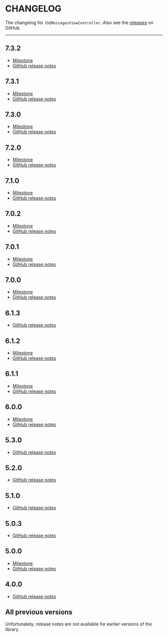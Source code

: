 # CHANGELOG

The changelog for `JSQMessagesViewController`. Also see the [releases](https://github.com/jessesquires/JSQMessagesViewController/releases) on GitHub.

--------------------------------------

7.3.2
-----

- [Milestone](https://github.com/jessesquires/JSQMessagesViewController/issues?q=milestone%3A7.3.2+is%3Aclosed)
- [GitHub release notes](https://github.com/jessesquires/JSQMessagesViewController/releases/tag/7.3.2)

7.3.1
-----

- [Milestone](https://github.com/jessesquires/JSQMessagesViewController/issues?q=milestone%3A7.3.1+is%3Aclosed)
- [GitHub release notes](https://github.com/jessesquires/JSQMessagesViewController/releases/tag/7.3.1)

7.3.0
-----

- [Milestone](https://github.com/jessesquires/JSQMessagesViewController/issues?q=milestone%3A7.3.0+is%3Aclosed)
- [GitHub release notes](https://github.com/jessesquires/JSQMessagesViewController/releases/tag/7.3.0)


7.2.0
-----

- [Milestone](https://github.com/jessesquires/JSQMessagesViewController/issues?q=milestone%3A7.2.0+is%3Aclosed)
- [GitHub release notes](https://github.com/jessesquires/JSQMessagesViewController/releases/tag/7.2.0)

7.1.0
-----

- [Milestone](https://github.com/jessesquires/JSQMessagesViewController/issues?q=milestone%3A7.1.0+is%3Aclosed)
- [GitHub release notes](https://github.com/jessesquires/JSQMessagesViewController/releases/tag/7.1.0)

7.0.2
-----

- [Milestone](https://github.com/jessesquires/JSQMessagesViewController/issues?q=milestone%3A7.0.2+is%3Aclosed)
- [GitHub release notes](https://github.com/jessesquires/JSQMessagesViewController/releases/tag/7.0.2)

7.0.1
-----

- [Milestone](https://github.com/jessesquires/JSQMessagesViewController/issues?q=milestone%3A7.0.1+is%3Aclosed)
- [GitHub release notes](https://github.com/jessesquires/JSQMessagesViewController/releases/tag/7.0.1)

7.0.0
-----

- [Milestone](https://github.com/jessesquires/JSQMessagesViewController/issues?q=milestone%3A7.0.0+is%3Aclosed)
- [GitHub release notes](https://github.com/jessesquires/JSQMessagesViewController/releases/tag/7.0.0)

6.1.3
-----

- [GitHub release notes](https://github.com/jessesquires/JSQMessagesViewController/releases/tag/6.1.3)

6.1.2
-----

- [Milestone](https://github.com/jessesquires/JSQMessagesViewController/issues?q=milestone%3A6.1.2+is%3Aclosed)
- [GitHub release notes](https://github.com/jessesquires/JSQMessagesViewController/releases/tag/6.1.2)

6.1.1
-----

- [Milestone](https://github.com/jessesquires/JSQMessagesViewController/issues?q=milestone%3A6.1.1+is%3Aclosed)
- [GitHub release notes](https://github.com/jessesquires/JSQMessagesViewController/releases/tag/6.1.1)

6.0.0
-----

- [Milestone](https://github.com/jessesquires/JSQMessagesViewController/issues?q=milestone%3A6.0.0+is%3Aclosed)
- [GitHub release notes](https://github.com/jessesquires/JSQMessagesViewController/releases/tag/6.0.0)

5.3.0
-----

- [GitHub release notes](https://github.com/jessesquires/JSQMessagesViewController/releases/tag/5.3.0)

5.2.0
-----

- [GitHub release notes](https://github.com/jessesquires/JSQMessagesViewController/releases/tag/5.2.0)

5.1.0
-----

- [GitHub release notes](https://github.com/jessesquires/JSQMessagesViewController/releases/tag/5.1.0)

5.0.3
-----

- [GitHub release notes](https://github.com/jessesquires/JSQMessagesViewController/releases/tag/5.0.3)

5.0.0
-----

- [Milestone](https://github.com/jessesquires/JSQMessagesViewController/issues?q=milestone%3A5.0.0+is%3Aclosed)
- [GitHub release notes](https://github.com/jessesquires/JSQMessagesViewController/releases/tag/5.0.0)

4.0.0
-----

- [GitHub release notes](https://github.com/jessesquires/JSQMessagesViewController/releases/tag/4.0.0)

All previous versions
---------------------

Unfortunately, release notes are not available for earlier versions of the library.
